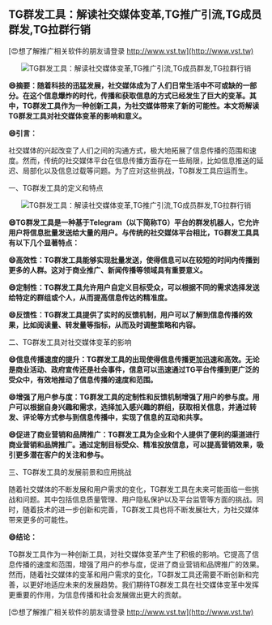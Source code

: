 ## **TG群发工具：解读社交媒体变革,TG推广引流,TG成员群发,TG拉群行销**

[😍想了解推广相关软件的朋友请登录 http://www.vst.tw](http://www.vst.tw)

 <center><img src="https://vst.tw/MP4/tuiguang/png/8.png" alt="TG群发工具：解读社交媒体变革,TG推广引流,TG成员群发,TG拉群行销"></center>

**😄摘要：随着科技的迅猛发展，社交媒体成为了人们日常生活中不可或缺的一部分。在这个信息爆炸的时代，传播和获取信息的方式已经发生了巨大的变革。其中，TG群发工具作为一种创新工具，为社交媒体带来了新的可能性。本文将解读TG群发工具对社交媒体变革的影响和意义。**

**😄引言：**

社交媒体的兴起改变了人们之间的沟通方式，极大地拓展了信息传播的范围和速度。然而，传统的社交媒体平台在信息传播方面存在一些局限，比如信息推送的延迟、局部化以及信息过载等问题。为了应对这些挑战，TG群发工具应运而生。

一、TG群发工具的定义和特点

 <center><img src="https://vst.tw/MP4/tuiguang/png/0.png" alt="TG群发工具：解读社交媒体变革,TG推广引流,TG成员群发,TG拉群行销"></center>

**😄TG群发工具是一种基于Telegram（以下简称TG）平台的群发机器人，它允许用户将信息批量发送给大量的用户。与传统的社交媒体平台相比，TG群发工具具有以下几个显著特点：**

**😄高效性：TG群发工具能够实现批量发送，使得信息可以在较短的时间内传播到更多的人群。这对于商业推广、新闻传播等领域具有重要意义。**

**😄定制性：TG群发工具允许用户自定义目标受众，可以根据不同的需求选择发送给特定的群组或个人，从而提高信息传达的精准度。**

**😄反馈性：TG群发工具提供了实时的反馈机制，用户可以了解到信息传播的效果，比如阅读量、转发量等指标，从而及时调整策略和内容。**

二、TG群发工具对社交媒体变革的影响

**😄信息传播速度的提升：TG群发工具的出现使得信息传播更加迅速和高效。无论是商业活动、政府宣传还是社会事件，信息可以迅速通过TG平台传播到更广泛的受众中，有效地推动了信息传播的速度和范围。**

**😄增强了用户参与度：TG群发工具的定制性和反馈机制增强了用户的参与度。用户可以根据自身兴趣和需求，选择加入感兴趣的群组，获取相关信息，并通过转发、评论等方式参与到信息传播中，实现了信息的互动和共享。**

**😄促进了商业营销和品牌推广：TG群发工具为企业和个人提供了便利的渠道进行商业营销和品牌推广。通过定制目标受众、精准投放信息，可以提高营销效果，吸引更多潜在客户的关注和参与。**

三、TG群发工具的发展前景和应用挑战

随着社交媒体的不断发展和用户需求的变化，TG群发工具在未来可能面临一些挑战和问题。其中包括信息质量管理、用户隐私保护以及平台监管等方面的挑战。同时，随着技术的进一步创新和完善，TG群发工具也将不断发展壮大，为社交媒体带来更多的可能性。

**😄结论：**

TG群发工具作为一种创新工具，对社交媒体变革产生了积极的影响。它提高了信息传播的速度和范围，增强了用户的参与度，促进了商业营销和品牌推广的效果。然而，随着社交媒体的变革和用户需求的变化，TG群发工具还需要不断创新和完善，以更好地适应未来的发展趋势。我们期待TG群发工具在社交媒体变革中发挥更重要的作用，为信息传播和社会发展做出更大的贡献。

[😍想了解推广相关软件的朋友请登录 http://www.vst.tw](http://www.vst.tw)



